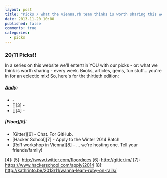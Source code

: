 ```yaml
---
layout: post
title: "Picks / what the vienna.rb team thinks is worth sharing this week"
date: 2013-11-20 10:00
published: false
comments: true
categories:
  - picks
---
```


### 20/11 Picks!!

In a series on this website we'll entertain YOU with our picks - or: what we think is worth sharing - every week.
Books, articles, gems, fun stuff... you're in for an eclectic mix! So, here's for the thirtieth edition:

##### [Andy][1]:
  - [][2] - 
  - [][3] - 
  - [][4] - 

##### [Floor][5]:
  - [Gitter][6] - Chat. For GitHub.
  - [Hacker School][7] - Apply to the Winter 2014 Batch 
  - [RoR workshop in Vienna][8] - ... we're hosting one. Tell your friends/family!

[1]: http://www.twitter.com/pxlpnk
[2]: 
[3]: 
[4]: 
[5]: http://www.twitter.com/floordrees
[6]: http://gitter.im/
[7]: https://www.hackerschool.com/apply?2014
[8]: http://kathrinto.be/2013/11/wanna-learn-ruby-on-rails/
